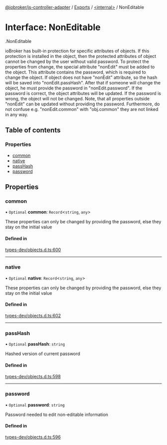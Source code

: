 [@iobroker/js-controller-adapter](../README.md) / [Exports](../modules.md) / [<internal\>](../modules/internal_.md) / NonEditable

# Interface: NonEditable

[<internal>](../modules/internal_.md).NonEditable

ioBroker has built-in protection for specific attributes of objects. If this protection is installed in the object, then the protected attributes of object cannot be changed by the user without valid password.
To protect the properties from change, the special attribute "nonEdit" must be added to the object. This attribute contains the password, which is required to change the object.
If object does not have "nonEdit" attribute, so the hash will be saved into "nonEdit.passHash". After that if someone will change the object, he must provide the password in "nonEdit.password".
If the password is correct, the object attributes will be updated. If the password is wrong, the object will not be changed.
Note, that all properties outside "nonEdit" can be updated without providing the password. Furthermore, do not confuse e.g. "nonEdit.common" with "obj.common" they are not linked in any way.

## Table of contents

### Properties

- [common](internal_.NonEditable.md#common)
- [native](internal_.NonEditable.md#native)
- [passHash](internal_.NonEditable.md#passhash)
- [password](internal_.NonEditable.md#password)

## Properties

### common

• `Optional` **common**: `Record`<`string`, `any`\>

These properties can only be changed by providing the password, else they stay on the initial value

#### Defined in

[types-dev/objects.d.ts:600](https://github.com/ioBroker/ioBroker.js-controller/blob/97da7a9c/packages/types-dev/objects.d.ts#L600)

___

### native

• `Optional` **native**: `Record`<`string`, `any`\>

These properties can only be changed by providing the password, else they stay on the initial value

#### Defined in

[types-dev/objects.d.ts:602](https://github.com/ioBroker/ioBroker.js-controller/blob/97da7a9c/packages/types-dev/objects.d.ts#L602)

___

### passHash

• `Optional` **passHash**: `string`

Hashed version of current password

#### Defined in

[types-dev/objects.d.ts:598](https://github.com/ioBroker/ioBroker.js-controller/blob/97da7a9c/packages/types-dev/objects.d.ts#L598)

___

### password

• `Optional` **password**: `string`

Password needed to edit non-editable information

#### Defined in

[types-dev/objects.d.ts:596](https://github.com/ioBroker/ioBroker.js-controller/blob/97da7a9c/packages/types-dev/objects.d.ts#L596)
